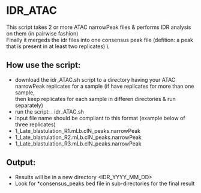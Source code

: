 # IDR_ATAC

This script takes 2 or more ATAC narrowPeak files & performs IDR analysis on them (in pairwise fashion) \
Finally it mergeds the idr files into one consensus peak file (defition: a peak that is present in at least two replicates) \

## How use the script: 
 - download the idr_ATAC.sh script to a directory having your ATAC narrowPeak replicates for a sample (if have replicates for more than one sample, \
 then keep replicates for each sample in differen directories & run separately)
 - run the script: . idr_ATAC.sh
 - Input file name should be compliant to this format (example below of three replicates)
 - 1_Late_blastulation_R1.mLb.clN_peaks.narrowPeak
 - 1_Late_blastulation_R2.mLb.clN_peaks.narrowPeak
 - 1_Late_blastulation_R3.mLb.clN_peaks.narrowPeak
 
 
 ## Output:
 - Results will be in a new directory <IDR_YYYY_MM_DD>
 - Look for *consensus_peaks.bed file in sub-directories for the final result
